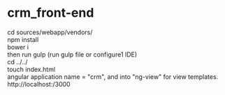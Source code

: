 # crm_front-end

cd sources/webapp/vendors/
<br>
npm install
<br>
bower i
<br>
then run gulp (run gulp file or configure1 IDE)
<br>
cd ../../
<br>
touch index.html 
<br>
angular application name = "crm", and into "ng-view" for view templates.
<br>
http://localhost:/3000